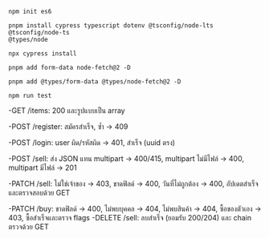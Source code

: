 ```
npm init es6

pnpm install cypress typescript dotenv @tsconfig/node-lts @tsconfig/node-ts
@types/node

npx cypress install 

pnpm add form-data node-fetch@2 -D 

pnpm add @types/form-data @types/node-fetch@2 -D 

npm run test
```

-GET /items: 200 และรูปแบบเป็น array

-POST /register: สมัครสำเร็จ, ซ้ำ → 409

-POST /login: user ผิด/รหัสผิด → 401, สำเร็จ (uuid ตรง)

-POST /sell: ส่ง JSON แทน multipart → 400/415, multipart ไม่มีไฟล์ → 400, multipart มีไฟล์ → 201

-PATCH /sell: ไม่ใช่เจ้าของ → 403, ขาดฟิลด์ → 400, วันที่ไม่ถูกต้อง → 400, อัปเดตสำเร็จและตรวจสอบด้วย GET

-PATCH /buy: ขาดฟิลด์ → 400, ไม่พบบุคคล → 404, ไม่พบสินค้า → 404, ซื้อของตัวเอง → 403, ซื้อสำเร็จและตรวจ flags
-DELETE /sell: ลบสำเร็จ (ยอมรับ 200/204) และ chain ตรวจด้วย GET
